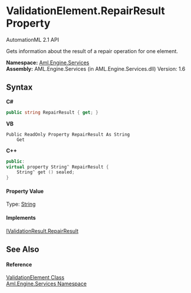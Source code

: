 # ValidationElement.RepairResult Property 
AutomationML 2.1 API 

Gets information about the result of a repair operation for one element.

**Namespace:**&nbsp;<a href="N_Aml_Engine_Services">Aml.Engine.Services</a><br />**Assembly:**&nbsp;AML.Engine.Services (in AML.Engine.Services.dll) Version: 1.6

## Syntax

**C#**<br />
``` C#
public string RepairResult { get; }
```

**VB**<br />
``` VB
Public ReadOnly Property RepairResult As String
	Get
```

**C++**<br />
``` C++
public:
virtual property String^ RepairResult {
	String^ get () sealed;
}
```


#### Property Value
Type: <a href="https://docs.microsoft.com/dotnet/api/system.string" target="_parent" rel="noopener noreferrer">String</a>

#### Implements
<a href="P_Aml_Engine_Services_Interfaces_IValidationResult_RepairResult">IValidationResult.RepairResult</a><br />

## See Also


#### Reference
<a href="T_Aml_Engine_Services_ValidationElement">ValidationElement Class</a><br /><a href="N_Aml_Engine_Services">Aml.Engine.Services Namespace</a><br />